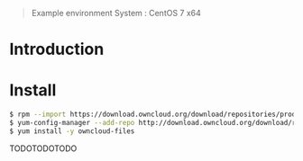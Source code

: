 > Example environment
System : CentOS 7 x64

# Introduction

# Install

```bash
$ rpm --import https://download.owncloud.org/download/repositories/production/CentOS_7/repodata/repomd.xml.key
$ yum-config-manager --add-repo http://download.owncloud.org/download/repositories/production/CentOS_7/ce:stable.repo
$ yum install -y owncloud-files
```


TODOTODOTODO

